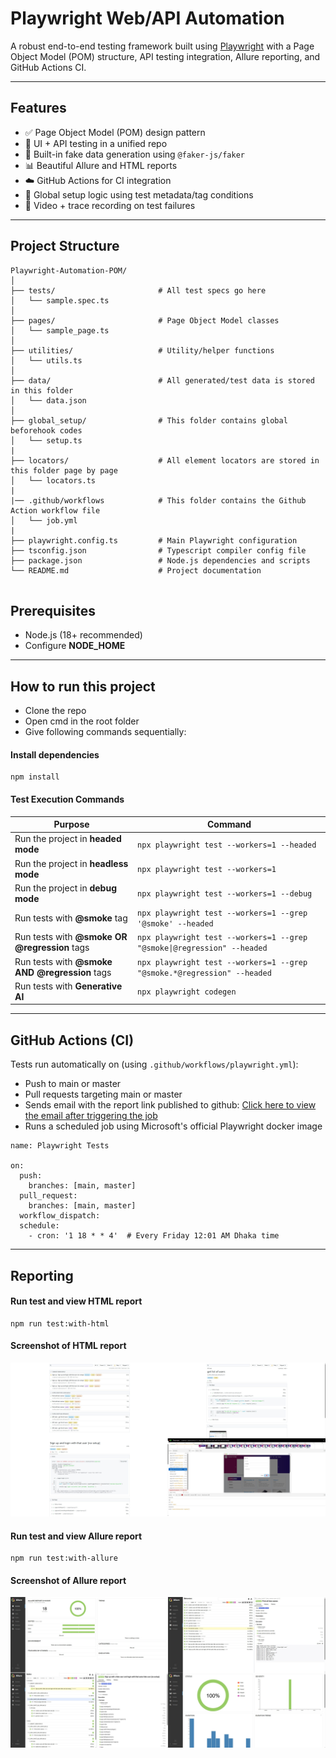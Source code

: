 # Playwright Web/API Automation
A robust end-to-end testing framework built using [Playwright](https://playwright.dev) with a Page Object Model (POM) structure, API testing integration, Allure reporting, and GitHub Actions CI.

---

## Features

- ✅ Page Object Model (POM) design pattern
- 📲 UI + API testing in a unified repo
- 🧪 Built-in fake data generation using `@faker-js/faker`
- 📊 Beautiful Allure and HTML reports
- ☁️ GitHub Actions for CI integration
- 🧠 Global setup logic using test metadata/tag conditions
- 🎥 Video + trace recording on test failures

---
## Project Structure
```
Playwright-Automation-POM/
│
├── tests/                       # All test specs go here
│   └── sample.spec.ts
│
├── pages/                       # Page Object Model classes
│   └── sample_page.ts
│
├── utilities/                   # Utility/helper functions
│   └── utils.ts
│
├── data/                        # All generated/test data is stored in this folder
│   └── data.json
│
├── global_setup/                # This folder contains global beforehook codes
│   └── setup.ts
|
├── locators/                    # All element locators are stored in this folder page by page
│   └── locators.ts
|
|── .github/workflows            # This folder contains the Github Action workflow file
│   └── job.yml
|
├── playwright.config.ts         # Main Playwright configuration
├── tsconfig.json                # Typescript compiler config file
├── package.json                 # Node.js dependencies and scripts
└── README.md                    # Project documentation


```
## Prerequisites
- Node.js (18+ recommended)
- Configure **NODE_HOME**
---
## How to run this project
* Clone the repo
* Open cmd in the root folder
* Give following commands sequentially:
#### Install dependencies 
```
npm install
```
#### Test Execution Commands

| Purpose                                | Command                                                                 |
|----------------------------------------|-------------------------------------------------------------------------|
| Run the project in **headed mode**     | ```npx playwright test --workers=1 --headed```                              |
| Run the project in **headless mode**   | `npx playwright test --workers=1`                                       |
| Run the project in **debug mode**      | `npx playwright test --workers=1 --debug`                               |
| Run tests with **@smoke** tag          | `npx playwright test --workers=1 --grep '@smoke' --headed`             |
| Run tests with **@smoke OR @regression** tags | `npx playwright test --workers=1 --grep "@smoke\|@regression" --headed` |
| Run tests with **@smoke AND @regression** tags | `npx playwright test --workers=1 --grep "@smoke.*@regression" --headed` |
| Run tests with **Generative AI** | `npx playwright codegen` |
---
## GitHub Actions (CI)
Tests run automatically on (using ```.github/workflows/playwright.yml```):
- Push to main or master
- Pull requests targeting main or master
- Sends email with the report link published to github: [Click here to view the email after triggering the job](https://maildrop.cc/inbox/?mailbox=demoblaze_playwright)
- Runs a scheduled job using Microsoft's official Playwright docker image
```
name: Playwright Tests

on:
  push:
    branches: [main, master]
  pull_request:
    branches: [main, master]
  workflow_dispatch:
  schedule:
    - cron: '1 18 * * 4'  # Every Friday 12:01 AM Dhaka time
```
---
## Reporting
#### Run test and view HTML report
```
npm run test:with-html
```
#### Screenshot of HTML report
![2025-06-16_15-26-42](README_assets/html-report.jpg)
#### Run test and view Allure report
```
npm run test:with-allure
```
#### Screenshot of Allure report
![2025-06-16_16-19-19](README_assets/allure-report.jpg)

